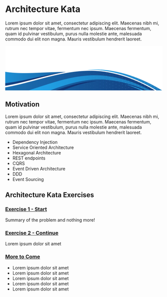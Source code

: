 # Architecture Kata

Lorem ipsum dolor sit amet, consectetur adipiscing elit. Maecenas nibh mi, rutrum nec tempor vitae, fermentum nec ipsum. Maecenas fermentum, quam id pulvinar vestibulum, purus nulla molestie ante, malesuada commodo dui elit non magna. Mauris vestibulum hendrerit laoreet.

<kbd> <img src="readme/main_header.png" /> </kbd>

## Motivation

Lorem ipsum dolor sit amet, consectetur adipiscing elit. Maecenas nibh mi, rutrum nec tempor vitae, fermentum nec ipsum. Maecenas fermentum, quam id pulvinar vestibulum, purus nulla molestie ante, malesuada commodo dui elit non magna. Mauris vestibulum hendrerit laoreet.

- Dependency Injection
- Service Oriented Architecture
- Hexagonal Architecture
- REST endpoints
- CQRS
- Event Driven Architecture
- DDD
- Event Sourcing


## Architecture Kata Exercises

### [Exercise 1 - Start](readme/exercise-1.md)

Summary of the problem and nothing more!

### [Exercise 2 - Continue](readme/exercise-2.md)

Lorem ipsum dolor sit amet

### [More to Come](README.md)

- Lorem ipsum dolor sit amet
- Lorem ipsum dolor sit amet
- Lorem ipsum dolor sit amet
- Lorem ipsum dolor sit amet
- Lorem ipsum dolor sit amet

